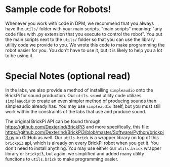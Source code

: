 # Sample code for Robots!

Whenever you work with code in DPM, we recommend that you always have the `utils/` folder with your main scripts. "main scripts" meaning: "any code files with .py extension that you execute to control the robot". You put the main scripts next to the `utils/` folder so that you can use the library utility code we provide to you. We wrote this code to make programming the robot easier for you. You don't have to use it, but it is likely to help you a lot to be using it.

# Special Notes (optional read)

In the labs, we also provide a method of installing `simpleaudio` onto the BrickPi for sound production. Our `utils.sound` utility code utilizes `simpleaudio` to create an even simpler method of producing sounds than simpleaudio already has. You may use `simpleaudio` itself, but you must still work within the constraints of the labs that use and produce sound.

The original BrickPi API can be found through https://github.com/DexterInd/BrickPi3 and more specifically, this file: https://github.com/DexterInd/BrickPi3/blob/master/Software/Python/brickpi3.py on GitHub as well. Our `utils.brick` is a wrapper library on top of this `brickpi3` api, which is already on every BrickPi robot when you get it. You don't need to install anything. You may use either our `utils.brick` wrapper library or `brickpi3`, but again, we simplified and added many utility funcitons to `utils.brick` to make programming easier.